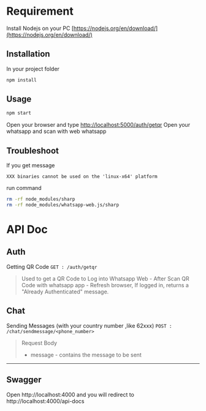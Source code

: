 # Requirement
Install Nodejs on your PC [https://nodejs.org/en/download/](https://nodejs.org/en/download/)


## Installation
In your project folder

```bash
npm install
```

## Usage

```bash 
npm start
```

Open your browser and type
[http://localhost:5000/auth/getqr](http://localhost:5000/auth/getqr)
Open your whatsapp and scan with web whatsapp

## Troubleshoot
If you get message
```
XXX binaries cannot be used on the 'linux-x64' platform
```

run command
```bash
rm -rf node_modules/sharp
rm -rf node_modules/whatsapp-web.js/sharp
```

# API Doc
## Auth
Getting QR Code
``GET : /auth/getqr``
> Used to get a QR Code to Log into Whatsapp Web
	- After Scan QR Code with whatsapp app 
	- Refresh browser, If logged in, returns a "Already Authenticated" message.

## Chat
Sending Messages (with your country number ,like 62xxx)
``POST : /chat/sendmessage/<phone_number>``
> Request Body
> - message - contains the message to be sent
<hr>

## Swagger
Open http://localhost:4000 and you will redirect to http://localhost:4000/api-docs